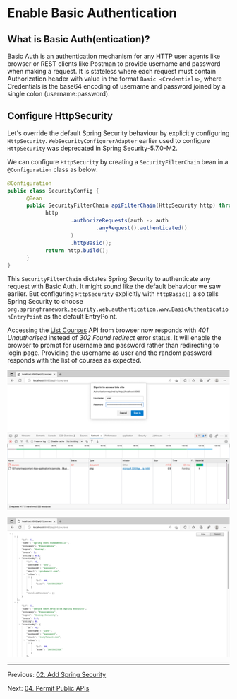 

# Enable Basic Authentication

## What is Basic Auth(entication)?

Basic Auth is an authentication mechanism for any HTTP user agents like browser or REST clients like Postman to provide username and password when making a request. It is stateless where each request must contain Authorization header with value in the format `Basic <Credentials>`, where Credentials is the base64 encoding of username and password joined by a single colon (username:password).

## Configure HttpSecurity

Let's override the default Spring Security behaviour by explicitly configuring `HttpSecurity`. `WebSecurityConfigurerAdapter` earlier used to configure `HttpSecurity` was deprecated in Spring Security-5.7.0-M2.

We can configure `HttpSecurity` by creating a `SecurityFilterChain` bean in a `@Configuration` class as below:
```java
@Configuration  
public class SecurityConfig {  
	  @Bean  
	  public SecurityFilterChain apiFilterChain(HttpSecurity http) throws Exception {  
	        http  
	                .authorizeRequests(auth -> auth  
	                        .anyRequest().authenticated()  
	                )  
	                .httpBasic();  
			return http.build();  
	  }  
}
```

This `SecurityFilterChain` dictates Spring Security to authenticate any request with Basic Auth. It might sound like the default behaviour we saw earlier. But configuring `HttpSecurity` explicitly with `httpBasic()` also tells Spring Security to choose  `org.springframework.security.web.authentication.www.BasicAuthenticationEntryPoint` as the default EntryPoint.

Accessing the [List Courses](http://localhost:8080/api/v1/courses) API from browser now responds with *401 Unauthorised* instead of *302 Found redirect* error status. It will enable the browser to prompt for username and password rather than redirecting to login page. Providing the username as user and the random password responds with the list of courses as expected.

![Browser prompts username and password](./assets/list_courses_browser.png)

![Browser responds with list of courses](./assets/list_courses_browser_200.png)

***

Previous: [02. Add Spring Security](https://github.com/SankaranarayananMurugan/spring-security-guide/tree/main/02.%20Add%20Spring%20Security)

Next: [04. Permit Public APIs](https://github.com/SankaranarayananMurugan/spring-security-guide/tree/main/04.%20Permit%20Public%20APIs)